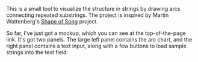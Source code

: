 This is a small tool to visualize the structure in strings by drawing arcs connecting repeated substrings. The project is inspired by Martin Wattenberg's [Shape of Song](http://www.bewitched.com/song.html) project.

So far, I've just got a mockup, which you can see at the top-of-the-page link. It's got two panels. The large left panel contains the arc chart, and the right panel contains a text input, along with a few buttons to load sample strings into the text field.
